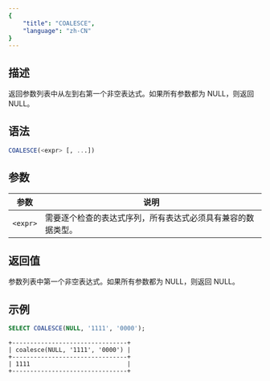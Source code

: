 ```yaml
---
{
    "title": "COALESCE",
    "language": "zh-CN"
}
---
```


## 描述

返回参数列表中从左到右第一个非空表达式。如果所有参数都为 NULL，则返回 NULL。

## 语法

```sql
COALESCE(<expr> [, ...])
```

## 参数

| 参数          | 说明                                                         |
| ------------- | ------------------------------------------------------------ |
| `<expr>` | 需要逐个检查的表达式序列，所有表达式必须具有兼容的数据类型。 |

## 返回值

参数列表中第一个非空表达式。如果所有参数都为 NULL，则返回 NULL。

## 示例

```sql
SELECT COALESCE(NULL, '1111', '0000');
```

```text
+--------------------------------+
| coalesce(NULL, '1111', '0000') |
+--------------------------------+
| 1111                           |
+--------------------------------+
```